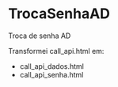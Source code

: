 # TrocaSenhaAD
Troca de senha AD

Transformei call_api.html em:
 - call_api_dados.html 
 - call_api_senha.html